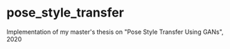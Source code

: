 # pose_style_transfer
Implementation of my master's thesis on "Pose Style Transfer Using GANs", 2020
